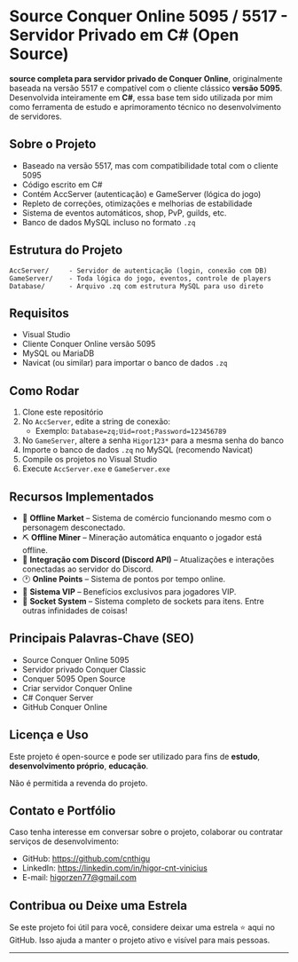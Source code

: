 # Source Conquer Online 5095 / 5517 - Servidor Privado em C# (Open Source)

**source completa para servidor privado de Conquer Online**, originalmente baseada na versão 5517 e compatível com o cliente clássico **versão 5095**. Desenvolvida inteiramente em **C#**, essa base tem sido utilizada por mim como ferramenta de estudo e aprimoramento técnico no desenvolvimento de servidores.

## Sobre o Projeto

- Baseado na versão 5517, mas com compatibilidade total com o cliente 5095
- Código escrito em C#
- Contém AccServer (autenticação) e GameServer (lógica do jogo)
- Repleto de correções, otimizações e melhorias de estabilidade
- Sistema de eventos automáticos, shop, PvP, guilds, etc.
- Banco de dados MySQL incluso no formato `.zq`

## Estrutura do Projeto

```
AccServer/     - Servidor de autenticação (login, conexão com DB)
GameServer/    - Toda lógica do jogo, eventos, controle de players
Database/      - Arquivo .zq com estrutura MySQL para uso direto
```

## Requisitos

- Visual Studio
- Cliente Conquer Online versão 5095
- MySQL ou MariaDB
- Navicat (ou similar) para importar o banco de dados `.zq`

## Como Rodar

1. Clone este repositório
2. No `AccServer`, edite a string de conexão:
   - Exemplo: `Database=zq;Uid=root;Password=123456789`
3. No `GameServer`, altere a senha `Higor123*` para a mesma senha do banco
4. Importe o banco de dados `.zq` no MySQL (recomendo Navicat)
5. Compile os projetos no Visual Studio
6. Execute `AccServer.exe` e `GameServer.exe`

## Recursos Implementados

- 🛒 **Offline Market** – Sistema de comércio funcionando mesmo com o personagem desconectado.
- ⛏️ **Offline Miner** – Mineração automática enquanto o jogador está offline.
- 💬 **Integração com Discord (Discord API)** – Atualizações e interações conectadas ao servidor do Discord.
- 🕐 **Online Points** – Sistema de pontos por tempo online.
- 💎 **Sistema VIP** – Benefícios exclusivos para jogadores VIP.
- 🔩 **Socket System** – Sistema completo de sockets para itens.
Entre outras infinidades de coisas!

## Principais Palavras-Chave (SEO)

- Source Conquer Online 5095
- Servidor privado Conquer Classic
- Conquer 5095 Open Source
- Criar servidor Conquer Online
- C# Conquer Server
- GitHub Conquer Online

## Licença e Uso

Este projeto é open-source e pode ser utilizado para fins de **estudo**, **desenvolvimento próprio**, **educação**.

Não é permitida a revenda do projeto.

## Contato e Portfólio

Caso tenha interesse em conversar sobre o projeto, colaborar ou contratar serviços de desenvolvimento:

- GitHub: https://github.com/cnthigu
- LinkedIn: https://linkedin.com/in/higor-cnt-vinicius
- E-mail: higorzen77@gmail.com

## Contribua ou Deixe uma Estrela

Se este projeto foi útil para você, considere deixar uma estrela ⭐ aqui no GitHub. Isso ajuda a manter o projeto ativo e visível para mais pessoas.

---
